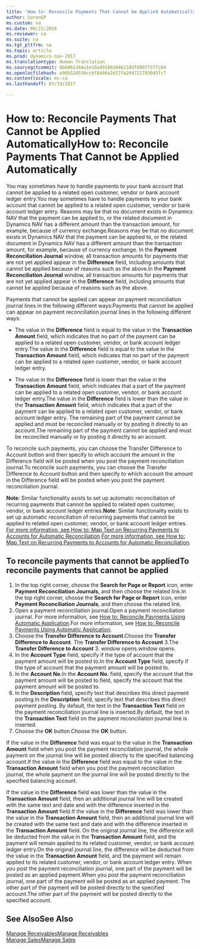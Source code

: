 ```yaml
---
title: 'How to: Reconcile Payments That Cannot be Applied Automatically'
author: SorenGP
ms.custom: na
ms.date: 09/22/2016
ms.reviewer: na
ms.suite: na
ms.tgt_pltfrm: na
ms.topic: article
ms.prod: dynamics-nav-2017
ms.translationtype: Human Translation
ms.sourcegitcommit: 6b60b1344a1e18ad91863046110df880f75f7c04
ms.openlocfilehash: e96b524530cc6f8446a2d17fa294721793045fc7
ms.contentlocale: en-ca
ms.lasthandoff: 07/19/2017

---
```


# <a name="how-to-reconcile-payments-that-cannot-be-applied-automatically"></a><span data-ttu-id="7b1ec-102">How to: Reconcile Payments That Cannot be Applied Automatically</span><span class="sxs-lookup"><span data-stu-id="7b1ec-102">How to: Reconcile Payments That Cannot be Applied Automatically</span></span>
<span data-ttu-id="7b1ec-103">You may sometimes have to handle payments to your bank account that cannot be applied to a related open customer, vendor or bank account ledger entry.</span><span class="sxs-lookup"><span data-stu-id="7b1ec-103">You may sometimes have to handle payments to your bank account that cannot be applied to a related open customer, vendor or bank account ledger entry.</span></span> <span data-ttu-id="7b1ec-104">Reasons may be that no document exists in Dynamics NAV that the payment can be applied to, or the related document in Dynamics NAV has a different amount than the transaction amount, for example, because of currency exchange.</span><span class="sxs-lookup"><span data-stu-id="7b1ec-104">Reasons may be that no document exists in Dynamics NAV that the payment can be applied to, or the related document in Dynamics NAV has a different amount than the transaction amount, for example, because of currency exchange.</span></span> <span data-ttu-id="7b1ec-105">In the **Payment Reconciliation Journal** window, all transaction amounts for payments that are not yet applied appear in the **Difference** field, including amounts that cannot be applied because of reasons such as the above.</span><span class="sxs-lookup"><span data-stu-id="7b1ec-105">In the **Payment Reconciliation Journal** window, all transaction amounts for payments that are not yet applied appear in the **Difference** field, including amounts that cannot be applied because of reasons such as the above.</span></span>

<span data-ttu-id="7b1ec-106">Payments that cannot be applied can appear on payment reconciliation journal lines in the following different ways:</span><span class="sxs-lookup"><span data-stu-id="7b1ec-106">Payments that cannot be applied can appear on payment reconciliation journal lines in the following different ways:</span></span>

- <span data-ttu-id="7b1ec-107">The value in the **Difference** field is equal to the value in the **Transaction Amount** field, which indicates that no part of the payment can be applied to a related open customer, vendor, or bank account ledger entry.</span><span class="sxs-lookup"><span data-stu-id="7b1ec-107">The value in the **Difference** field is equal to the value in the **Transaction Amount** field, which indicates that no part of the payment can be applied to a related open customer, vendor, or bank account ledger entry.</span></span>

- <span data-ttu-id="7b1ec-108">The value in the **Difference** field is lower than the value in the **Transaction Amount** field, which indicates that a part of the payment can be applied to a related open customer, vendor, or bank account ledger entry.</span><span class="sxs-lookup"><span data-stu-id="7b1ec-108">The value in the **Difference** field is lower than the value in the **Transaction Amount** field, which indicates that a part of the payment can be applied to a related open customer, vendor, or bank account ledger entry.</span></span> <span data-ttu-id="7b1ec-109">The remaining part of the payment cannot be applied and must be reconciled manually or by posting it directly to an account.</span><span class="sxs-lookup"><span data-stu-id="7b1ec-109">The remaining part of the payment cannot be applied and must be reconciled manually or by posting it directly to an account.</span></span>

<span data-ttu-id="7b1ec-110">To reconcile such payments, you can choose the Transfer Difference to Account button and then specify to which account the amount in the Difference field will be posted when you post the payment reconciliation journal.</span><span class="sxs-lookup"><span data-stu-id="7b1ec-110">To reconcile such payments, you can choose the Transfer Difference to Account button and then specify to which account the amount in the Difference field will be posted when you post the payment reconciliation journal.</span></span>

<span data-ttu-id="7b1ec-111">**Note**: Similar functionality exists to set up automatic reconciliation of recurring payments that cannot be applied to related open customer, vendor, or bank account ledger entries.</span><span class="sxs-lookup"><span data-stu-id="7b1ec-111">**Note**: Similar functionality exists to set up automatic reconciliation of recurring payments that cannot be applied to related open customer, vendor, or bank account ledger entries.</span></span> <span data-ttu-id="7b1ec-112">[For more information, see How to: Map Text on Recurring Payments to Accounts for Automatic Reconciliation](receivables-how-map-text-recurring-payments-accounts-auto-reconcilliation.md).</span><span class="sxs-lookup"><span data-stu-id="7b1ec-112">[For more information, see How to: Map Text on Recurring Payments to Accounts for Automatic Reconciliation](receivables-how-map-text-recurring-payments-accounts-auto-reconcilliation.md).</span></span>

## <a name="to-reconcile-payments-that-cannot-be-applied"></a><span data-ttu-id="7b1ec-113">To reconcile payments that cannot be applied</span><span class="sxs-lookup"><span data-stu-id="7b1ec-113">To reconcile payments that cannot be applied</span></span>
1. <span data-ttu-id="7b1ec-114">In the top right corner, choose the **Search for Page or Report** icon, enter **Payment Reconciliation Journals**, and then choose the related link.</span><span class="sxs-lookup"><span data-stu-id="7b1ec-114">In the top right corner, choose the **Search for Page or Report** icon, enter **Payment Reconciliation Journals**, and then choose the related link.</span></span>
2. <span data-ttu-id="7b1ec-115">Open a payment reconciliation journal.</span><span class="sxs-lookup"><span data-stu-id="7b1ec-115">Open a payment reconciliation journal.</span></span> <span data-ttu-id="7b1ec-116">For more information, see [How to: Reconcile Payments Using Automatic Application](receivables-how-reconcile-payments-auto-application.md).</span><span class="sxs-lookup"><span data-stu-id="7b1ec-116">For more information, see [How to: Reconcile Payments Using Automatic Application](receivables-how-reconcile-payments-auto-application.md).</span></span>
3. <span data-ttu-id="7b1ec-117">Choose the **Transfer Difference to Account**.</span><span class="sxs-lookup"><span data-stu-id="7b1ec-117">Choose the **Transfer Difference to Account**.</span></span> <span data-ttu-id="7b1ec-118">The **Transfer Difference to Account** 3.</span><span class="sxs-lookup"><span data-stu-id="7b1ec-118">The **Transfer Difference to Account** 3.</span></span> <span data-ttu-id="7b1ec-119">window opens.</span><span class="sxs-lookup"><span data-stu-id="7b1ec-119">window opens.</span></span>
4. <span data-ttu-id="7b1ec-120">In the **Account Type** field, specify if the type of account that the payment amount will be posted to.</span><span class="sxs-lookup"><span data-stu-id="7b1ec-120">In the **Account Type** field, specify if the type of account that the payment amount will be posted to.</span></span>
5. <span data-ttu-id="7b1ec-121">In the **Account No.**</span><span class="sxs-lookup"><span data-stu-id="7b1ec-121">In the **Account No.**</span></span> <span data-ttu-id="7b1ec-122">field, specify the account that the payment amount will be posted to.</span><span class="sxs-lookup"><span data-stu-id="7b1ec-122">field, specify the account that the payment amount will be posted to.</span></span>
6. <span data-ttu-id="7b1ec-123">In the **Description** field, specify text that describes this direct payment posting.</span><span class="sxs-lookup"><span data-stu-id="7b1ec-123">In the **Description** field, specify text that describes this direct payment posting.</span></span> <span data-ttu-id="7b1ec-124">By default, the text in the **Transaction Text** field on the payment reconciliation journal line is inserted.</span><span class="sxs-lookup"><span data-stu-id="7b1ec-124">By default, the text in the **Transaction Text** field on the payment reconciliation journal line is inserted.</span></span>
7. <span data-ttu-id="7b1ec-125">Choose the **OK** button.</span><span class="sxs-lookup"><span data-stu-id="7b1ec-125">Choose the **OK** button.</span></span>

<span data-ttu-id="7b1ec-126">If the value in the **Difference** field was equal to the value in the **Transaction Amount** field when you post the payment reconciliation journal, the whole payment on the journal line will be posted directly to the specified balancing account.</span><span class="sxs-lookup"><span data-stu-id="7b1ec-126">If the value in the **Difference** field was equal to the value in the **Transaction Amount** field when you post the payment reconciliation journal, the whole payment on the journal line will be posted directly to the specified balancing account.</span></span>

<span data-ttu-id="7b1ec-127">If the value in the **Difference** field was lower than the value in the **Transaction Amount** field, then an additional journal line will be created with the same text and date and with the difference inserted in the **Transaction Amount** field.</span><span class="sxs-lookup"><span data-stu-id="7b1ec-127">If the value in the **Difference** field was lower than the value in the **Transaction Amount** field, then an additional journal line will be created with the same text and date and with the difference inserted in the **Transaction Amount** field.</span></span> <span data-ttu-id="7b1ec-128">On the original journal line, the difference will be deducted from the value in the **Transaction Amount** field, and the payment will remain applied to its related customer, vendor, or bank account ledger entry.</span><span class="sxs-lookup"><span data-stu-id="7b1ec-128">On the original journal line, the difference will be deducted from the value in the **Transaction Amount** field, and the payment will remain applied to its related customer, vendor, or bank account ledger entry.</span></span> <span data-ttu-id="7b1ec-129">When you post the payment reconciliation journal, one part of the payment will be posted as an applied payment.</span><span class="sxs-lookup"><span data-stu-id="7b1ec-129">When you post the payment reconciliation journal, one part of the payment will be posted as an applied payment.</span></span> <span data-ttu-id="7b1ec-130">The other part of the payment will be posted directly to the specified account.</span><span class="sxs-lookup"><span data-stu-id="7b1ec-130">The other part of the payment will be posted directly to the specified account.</span></span>

## <a name="see-also"></a><span data-ttu-id="7b1ec-131">See Also</span><span class="sxs-lookup"><span data-stu-id="7b1ec-131">See Also</span></span>
[<span data-ttu-id="7b1ec-132">Manage Receivables</span><span class="sxs-lookup"><span data-stu-id="7b1ec-132">Manage Receivables</span></span>](receivables-manage-receivables.md)  
[<span data-ttu-id="7b1ec-133">Manage Sales</span><span class="sxs-lookup"><span data-stu-id="7b1ec-133">Manage Sales</span></span>](sales-manage-sales.md)

